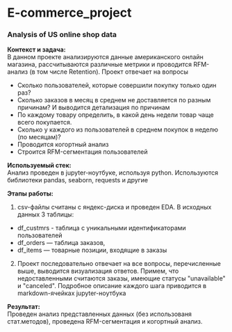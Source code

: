 # E-commerce_project
### Analysis of US online shop data

**Контекст и задача:**  
В данном проекте анализируются данные американского онлайн магазина, рассчитываются различные метрики и проводится RFM-анализ (в том числе Retention). 
Проект отвечает на вопросы
- Сколько пользователей, которые совершили покупку только один раз?
- Сколько заказов в месяц в среднем не доставляется по разным причинам? И выводится детализация по причинам
- По каждому товару определить, в какой день недели товар чаще всего покупается.
- Сколько у каждого из пользователей в среднем покупок в неделю (по месяцам)?
- Проводится когортный анализ
- Строится RFM-сегментация пользователей

**Используемый стек:**  
Анализ проведен в jupyter-ноутбуке, используя python. Используются библиотеки pandas, seaborn, requests и другие

**Этапы работы:** <br> 
1. csv-файлы считаны с яндекс-диска и проведен EDA. В исходных данных 3 таблицы:
- df_custmrs - таблица с уникальными идентификаторами пользователей
- df_orders — таблица заказов, 
- df_items — товарные позиции, входящие в заказы
2. Проект последовательно отвечает на все вопросы, перечисленные выше, выводится визуализация ответов. Примем, что недоставленными считаются заказы, имеющие статусы "unavailable" и "canceled". Подробное описание каждого шага приводится в markdown-ячейках jupyter-ноутбука

**Результат:**  
Проведен анализ представленных данных (без использованя стат.методов), проведена RFM-сегментация и когортный анализ.
